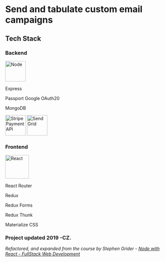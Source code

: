 # Send and tabulate custom email campaigns

## Tech Stack

### Backend

<img src="https://i.imgur.com/dsHdebQ.png" alt="Node" width="65"/>

Express

Passport Google OAuth20

MongoDB

<img src="https://i.imgur.com/ztAD2PL.png" alt="Stripe Payment API" width="65"/>

<img src="https://i.imgur.com/XD3o1Fv.png" alt="Send Grid" width="65"/>



### Frontend

<img src="https://i.imgur.com/bx0viBf.pngg" alt="React" width="75"/>

React Router

Redux

Redux Forms

Redux Thunk

Materialize CSS



### Project updated 2019 -CZ.

_Refactored, and expanded from the course by Stephen Grider - [Node with React - FullStack Web Development](https://www.udemy.com/node-with-react-fullstack-web-development/)_

